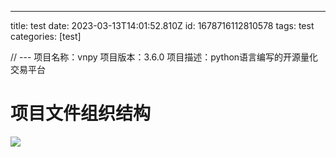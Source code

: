 ---
title: test
date: 2023-03-13T14:01:52.810Z
id: 1678716112810578
tags:
	test
categories:
	[test]


// ---
项目名称：vnpy
项目版本：3.6.0
项目描述：python语言编写的开源量化交易平台

# 项目文件组织结构

![](/imgs/test/a.png)